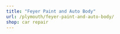 ```yaml
---
title: "Feyer Paint and Auto Body"
url: /plymouth/feyer-paint-and-auto-body/
shop: car repair
---
```

